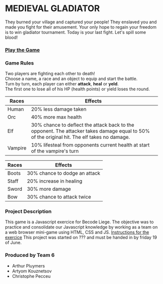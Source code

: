 # MEDIEVAL GLADIATOR
They burned your village and captured your people! They enslaved you and made you fight for their amusement. Your only hope to regain your freedom is to win gladiator tournament. Today is your last fight. Let's spill some blood!
### [Play the Game](https://arti-art.github.io/js-rpg/)

### Game Rules
Two players are fighting each other to death!  
Choose a name, a race and an object to equip and start the battle.  
Turn by turn, each player can either **attack**, **heal** or **yeld**.  
The first one to lose all of his HP (health points) or yield loses the round.

| Races   | Effects                                                                                                                                     |
|---------|---------------------------------------------------------------------------------------------------------------------------------------------|
| Human   | 20% less damage taken                                                                                                                       |
| Orc     | 40% more max health                                                                                                                         |
| Elf     | 30% chance to deflect the attack back to the opponent. The attacker takes damage equal to 50% of the original hit. The elf takes no damage. |
| Vampire | 10% lifesteal from opponents current health at start of the vampire's turn                                                                  |


| Races   | Effects                                                                                                                                     |
|---------|---------------------------------------------------------------------------------------------------------------------------------------------|
| Boots   | 30% chance to dodge an attack                                                                                                               |
| Staff   | 20% increase in healing                                                                                                                     |
| Sword   | 30% more damage                                                                                                                             |
| Bow     | 30% chance to attack twice                                                                                                                  |

### Project Description
This game is a Javascript exercice for Becode Liege. The objective was to practice and consolidate our Javascript knowledge by working as a team on a web browser mini-game using HTML, CSS and JS.
[Instructions for the exercice](https://github.com/becodeorg/LIE-Jepsen-3.20/tree/master/02-the-hill/01-javascript/01-rpg-project)
This project was started on ??? and must be handed in by friday 19 of June. 

### Produced by Team 6
+ Arthur Pluymers
+ Artyom Kouznetsov
+ Christophe Pecceu
